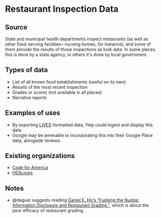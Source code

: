 # Restaurant Inspection Data

## Source

State and municipal health departments inspect restaurants (as well as other food-serving facilities—nursing homes, for instance), and some of them provide the results of those inspections as bulk data. In some places, this is done by a state agency, in others it's done by local government.

## Types of data

* List of all known food establishments (useful on its own)
* Results of the most recent inspection
* Grades or scores (not available in all places)
* Narrative reports

## Examples of uses

* By exporting [LIVES](http://www.yelp.com/healthscores)-formatted data, Yelp could ingest and display this data
* Google may be amenable to incorporating this into their Google Place data, alongside reviews

## Existing organizations

* [Code for America](http://foodinspectiondata.us/)
* [HDScores](http://hdscores.com/)

## Notes

* @daguar suggests reading [Daniel E. Ho's “Fudging the Nudge: Information Disclosure and Restaurant Grading,”](http://www.yalelawjournal.org/article/fudging-the-nudge-information-disclosure-and-restaurant-grading), which is about the poor efficacy of restaurant grading.
